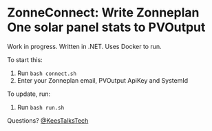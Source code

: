 # ZonneConnect: Write Zonneplan One solar panel stats to PVOutput

Work in progress. Written in .NET. Uses Docker to run.

To start this:

1. Run `bash connect.sh`
2. Enter your Zonneplan email, PVOutput ApiKey and SystemId

To update, run:

1. Run `bash run.sh`

Questions? <a href="https://twitter.com/KeesTalksTech">@KeesTalksTech</a>
